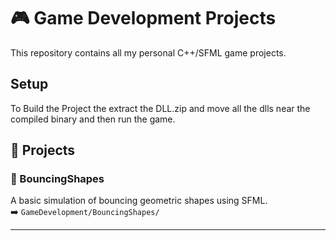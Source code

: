 # 🎮 Game Development Projects

This repository contains all my personal C++/SFML game projects.

## Setup
To Build the Project the extract the DLL.zip and move all the dlls near the compiled binary and then run the game.

## 🚀 Projects

### 🔹 BouncingShapes
A basic simulation of bouncing geometric shapes using SFML.  
➡️ `GameDevelopment/BouncingShapes/`

---
